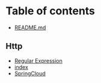 # Table of contents

* [README.md](README.md)

## Http

* [Regular Expression](http/untitled.md)
* [index](untitled.md)
* [SpringCloud](untitled-1.md)

